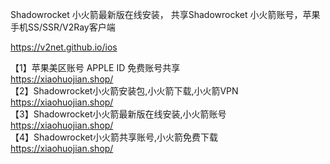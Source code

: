 Shadowrocket 小火箭最新版在线安装， 共享Shadowrocket 小火箭账号，苹果手机SS/SSR/V2Ray客户端

https://v2net.github.io/ios

【1】苹果美区账号 APPLE ID 免费账号共享<br>
https://xiaohuojian.shop/<br>
【2】Shadowrocket小火箭安装包,小火箭下载,小火箭VPN<br>
https://xiaohuojian.shop/<br>
【3】Shadowrocket小火箭最新版在线安装,小火箭账号<br>
https://xiaohuojian.shop/<br>
【4】Shadowrocket小火箭共享账号,小火箭免费下载<br>
https://xiaohuojian.shop/<br>
